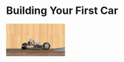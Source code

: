 # Building Your First Car
[![Example: Simple Motor](images/378-0.jpg)](http://principiagame.com/level/378)